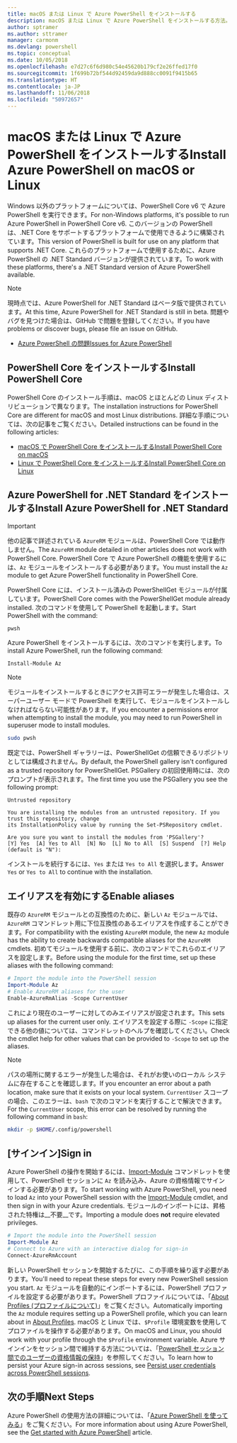 ```yaml
---
title: macOS または Linux で Azure PowerShell をインストールする
description: macOS または Linux で Azure PowerShell をインストールする方法。
author: sptramer
ms.author: sttramer
manager: carmonm
ms.devlang: powershell
ms.topic: conceptual
ms.date: 10/05/2018
ms.openlocfilehash: e7d27c6f6d980c54e45620b179cf2e26ffed17f0
ms.sourcegitcommit: 1f699b72bf544d92459da9d888cc0091f9415b65
ms.translationtype: HT
ms.contentlocale: ja-JP
ms.lasthandoff: 11/06/2018
ms.locfileid: "50972657"
---
```

# <a name="install-azure-powershell-on-macos-or-linux"></a><span data-ttu-id="06b91-103">macOS または Linux で Azure PowerShell をインストールする</span><span class="sxs-lookup"><span data-stu-id="06b91-103">Install Azure PowerShell on macOS or Linux</span></span>

<span data-ttu-id="06b91-104">Windows 以外のプラットフォームについては、PowerShell Core v6 で Azure PowerShell を実行できます。</span><span class="sxs-lookup"><span data-stu-id="06b91-104">For non-Windows platforms, it's possible to run Azure PowerShell in PowerShell Core v6.</span></span> <span data-ttu-id="06b91-105">このバージョンの PowerShell は、.NET Core をサポートするプラットフォームで使用できるように構築されています。</span><span class="sxs-lookup"><span data-stu-id="06b91-105">This version of PowerShell is built for use on any platform that supports .NET Core.</span></span> <span data-ttu-id="06b91-106">これらのプラットフォームで使用するために、Azure PowerShell の .NET Standard バージョンが提供されています。</span><span class="sxs-lookup"><span data-stu-id="06b91-106">To work with these platforms, there's a .NET Standard version of Azure PowerShell available.</span></span>

> [!NOTE]
> <span data-ttu-id="06b91-107">現時点では、Azure PowerShell for .NET Standard はベータ版で提供されています。</span><span class="sxs-lookup"><span data-stu-id="06b91-107">At this time, Azure PowerShell for .NET Standard is still in beta.</span></span>
> <span data-ttu-id="06b91-108">問題やバグを見つけた場合は、GitHub で問題を登録してください。</span><span class="sxs-lookup"><span data-stu-id="06b91-108">If you have problems or discover bugs, please file an issue on GitHub.</span></span>
>
> * [<span data-ttu-id="06b91-109">Azure PowerShell の問題</span><span class="sxs-lookup"><span data-stu-id="06b91-109">Issues for Azure PowerShell</span></span>](https://github.com/azure/azure-docs-powershell/issues)

## <a name="install-powershell-core"></a><span data-ttu-id="06b91-110">PowerShell Core をインストールする</span><span class="sxs-lookup"><span data-stu-id="06b91-110">Install PowerShell Core</span></span>

<span data-ttu-id="06b91-111">PowerShell Core のインストール手順は、macOS とほとんどの Linux ディストリビューションで異なります。</span><span class="sxs-lookup"><span data-stu-id="06b91-111">The installation instructions for PowerShell Core are different for macOS and most Linux distributions.</span></span>
<span data-ttu-id="06b91-112">詳細な手順については、次の記事をご覧ください。</span><span class="sxs-lookup"><span data-stu-id="06b91-112">Detailed instructions can be found in the following articles:</span></span>

* [<span data-ttu-id="06b91-113">macOS で PowerShell Core をインストールする</span><span class="sxs-lookup"><span data-stu-id="06b91-113">Install PowerShell Core on macOS</span></span>](/powershell/scripting/setup/installing-powershell-core-on-macos)
* [<span data-ttu-id="06b91-114">Linux で PowerShell Core をインストールする</span><span class="sxs-lookup"><span data-stu-id="06b91-114">Install PowerShell Core on Linux</span></span>](/powershell/scripting/setup/installing-powershell-core-on-linux)

## <a name="install-azure-powershell-for-net-standard"></a><span data-ttu-id="06b91-115">Azure PowerShell for .NET Standard をインストールする</span><span class="sxs-lookup"><span data-stu-id="06b91-115">Install Azure PowerShell for .NET Standard</span></span>

> [!IMPORTANT]
> <span data-ttu-id="06b91-116">他の記事で詳述されている `AzureRM` モジュールは、PowerShell Core では動作しません。</span><span class="sxs-lookup"><span data-stu-id="06b91-116">The `AzureRM` module detailed in other articles does not work with PowerShell Core.</span></span>
> <span data-ttu-id="06b91-117">PowerShell Core で Azure PowerShell の機能を使用するには、`Az` モジュールをインストールする必要があります。</span><span class="sxs-lookup"><span data-stu-id="06b91-117">You must install the `Az` module to get Azure PowerShell functionality in PowerShell Core.</span></span>

<span data-ttu-id="06b91-118">PowerShell Core には、インストール済みの PowerShellGet モジュールが付属しています。</span><span class="sxs-lookup"><span data-stu-id="06b91-118">PowerShell Core comes with the PowerShellGet module already installed.</span></span> <span data-ttu-id="06b91-119">次のコマンドを使用して PowerShell を起動します。</span><span class="sxs-lookup"><span data-stu-id="06b91-119">Start PowerShell with the command:</span></span>

```bash
pwsh
```

<span data-ttu-id="06b91-120">Azure PowerShell をインストールするには、次のコマンドを実行します。</span><span class="sxs-lookup"><span data-stu-id="06b91-120">To install Azure PowerShell, run the following command:</span></span>

```powershell
Install-Module Az
```

> [!NOTE]
> <span data-ttu-id="06b91-121">モジュールをインストールするときにアクセス許可エラーが発生した場合は、スーパーユーザー モードで PowerShell を実行して、モジュールをインストールしなければならない可能性があります。</span><span class="sxs-lookup"><span data-stu-id="06b91-121">If you encounter a permissions error when attempting to install the module, you may need to run PowerShell in superuser mode to install modules.</span></span>
>
> ```bash
> sudo pwsh
> ```

<span data-ttu-id="06b91-122">既定では、PowerShell ギャラリーは、PowerShellGet の信頼できるリポジトリとしては構成されません。</span><span class="sxs-lookup"><span data-stu-id="06b91-122">By default, the PowerShell gallery isn't configured as a trusted repository for PowerShellGet.</span></span> <span data-ttu-id="06b91-123">PSGallery の初回使用時には、次のプロンプトが表示されます。</span><span class="sxs-lookup"><span data-stu-id="06b91-123">The first time you use the PSGallery you see the following prompt:</span></span>

```output
Untrusted repository

You are installing the modules from an untrusted repository. If you trust this repository, change
its InstallationPolicy value by running the Set-PSRepository cmdlet.

Are you sure you want to install the modules from 'PSGallery'?
[Y] Yes  [A] Yes to All  [N] No  [L] No to All  [S] Suspend  [?] Help (default is "N"):
```

<span data-ttu-id="06b91-124">インストールを続行するには、`Yes` または `Yes to All` を選択します。</span><span class="sxs-lookup"><span data-stu-id="06b91-124">Answer `Yes` or `Yes to All` to continue with the installation.</span></span>

## <a name="enable-aliases"></a><span data-ttu-id="06b91-125">エイリアスを有効にする</span><span class="sxs-lookup"><span data-stu-id="06b91-125">Enable aliases</span></span>

<span data-ttu-id="06b91-126">既存の `AzureRM` モジュールとの互換性のために、新しい `Az` モジュールでは、`AzureRM` コマンドレット用に下位互換性のあるエイリアスを作成することができます。</span><span class="sxs-lookup"><span data-stu-id="06b91-126">For compatibility with the existing `AzureRM` module, the new `Az` module has the ability to create backwards compatible aliases for the `AzureRM` cmdlets.</span></span> <span data-ttu-id="06b91-127">初めてモジュールを使用する前に、次のコマンドでこれらのエイリアスを設定します。</span><span class="sxs-lookup"><span data-stu-id="06b91-127">Before using the module for the first time, set up these aliases with the following command:</span></span>

```powershell
# Import the module into the PowerShell session
Import-Module Az
# Enable AzureRM aliases for the user
Enable-AzureRmAlias -Scope CurrentUser
```

<span data-ttu-id="06b91-128">これにより現在のユーザーに対してのみエイリアスが設定されます。</span><span class="sxs-lookup"><span data-stu-id="06b91-128">This sets up aliases for the current user only.</span></span> <span data-ttu-id="06b91-129">エイリアスを設定する際に `-Scope` に指定できる他の値については、コマンドレットのヘルプを確認してください。</span><span class="sxs-lookup"><span data-stu-id="06b91-129">Check the cmdlet help for other values that can be provided to `-Scope` to set up the aliases.</span></span>

> [!NOTE]
> <span data-ttu-id="06b91-130">パスの場所に関するエラーが発生した場合は、それがお使いのローカル システムに存在することを確認します。</span><span class="sxs-lookup"><span data-stu-id="06b91-130">If you encounter an error about a path location, make sure that it exists on your local system.</span></span> <span data-ttu-id="06b91-131">`CurrentUser` スコープの場合、このエラーは、`bash` で次のコマンドを実行することで解決できます。</span><span class="sxs-lookup"><span data-stu-id="06b91-131">For the `CurrentUser` scope, this error can be resolved by running the following command in `bash`:</span></span>
>
> ```bash
> mkdir -p $HOME/.config/powershell
> ```

## <a name="sign-in"></a><span data-ttu-id="06b91-132">[サインイン]</span><span class="sxs-lookup"><span data-stu-id="06b91-132">Sign in</span></span>

<span data-ttu-id="06b91-133">Azure PowerShell の操作を開始するには、[Import-Module](/powershell/module/Microsoft.PowerShell.Core/Import-Module) コマンドレットを使用して、PowerShell セッションに `Az` を読み込み、Azure の資格情報でサインインする必要があります。</span><span class="sxs-lookup"><span data-stu-id="06b91-133">To start working with Azure PowerShell, you need to load `Az` into your PowerShell session with the [Import-Module](/powershell/module/Microsoft.PowerShell.Core/Import-Module) cmdlet, and then sign in with your Azure credentials.</span></span> <span data-ttu-id="06b91-134">モジュールのインポートには、昇格された特権は__不要__です。</span><span class="sxs-lookup"><span data-stu-id="06b91-134">Importing a module does __not__ require elevated privileges.</span></span>

```powershell
# Import the module into the PowerShell session
Import-Module Az
# Connect to Azure with an interactive dialog for sign-in
Connect-AzureRmAccount
```

<span data-ttu-id="06b91-135">新しい PowerShell セッションを開始するたびに、この手順を繰り返す必要があります。</span><span class="sxs-lookup"><span data-stu-id="06b91-135">You'll need to repeat these steps for every new PowerShell session you start.</span></span> <span data-ttu-id="06b91-136">`Az` モジュールを自動的にインポートするには、PowerShell プロファイルを設定する必要があります。PowerShell プロファイルについては、「[About Profiles (プロファイルについて)](/powershell/module/microsoft.powershell.core/about/about_profiles)」をご覧ください。</span><span class="sxs-lookup"><span data-stu-id="06b91-136">Automatically importing the `Az` module requires setting up a PowerShell profile, which you can learn about in [About Profiles](/powershell/module/microsoft.powershell.core/about/about_profiles).</span></span>
<span data-ttu-id="06b91-137">macOS と Linux では、`$Profile` 環境変数を使用してプロファイルを操作する必要があります。</span><span class="sxs-lookup"><span data-stu-id="06b91-137">On macOS and Linux, you should work with your profile through the `$Profile` environment variable.</span></span> <span data-ttu-id="06b91-138">Azure サインインをセッション間で維持する方法については、「[PowerShell セッション間でのユーザーの資格情報の保持](context-persistence.md)」を参照してください。</span><span class="sxs-lookup"><span data-stu-id="06b91-138">To learn how to persist your Azure sign-in across sessions, see [Persist user credentials across PowerShell sessions](context-persistence.md).</span></span>

## <a name="next-steps"></a><span data-ttu-id="06b91-139">次の手順</span><span class="sxs-lookup"><span data-stu-id="06b91-139">Next Steps</span></span>

<span data-ttu-id="06b91-140">Azure PowerShell の使用方法の詳細については、「[Azure PowerShell を使ってみる](get-started-azureps.md)」をご覧ください。</span><span class="sxs-lookup"><span data-stu-id="06b91-140">For more information about using Azure PowerShell, see the [Get started with Azure PowerShell](get-started-azureps.md) article.</span></span>
